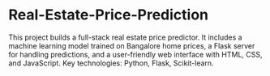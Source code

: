 # Real-Estate-Price-Prediction
This project builds a full-stack real estate price predictor. It includes a machine learning model trained on Bangalore home prices, a Flask server for handling predictions, and a user-friendly web interface with HTML, CSS, and JavaScript. Key technologies: Python, Flask, Scikit-learn.
